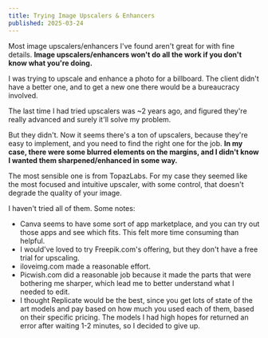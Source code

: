 ```yaml
---
title: Trying Image Upscalers & Enhancers
published: 2025-03-24
---
```

Most image upscalers/enhancers I've found aren't great for with fine details.
**Image upscalers/enhancers won't do all the work if you don't know what you're doing.**

I was trying to upscale and enhance a photo for a billboard. The client didn't have a better one, and to get a new one there would be a bureaucracy involved.

The last time I had tried upscalers was ~2 years ago, and figured they're really advanced and surely it'll solve my problem.

But they didn't. Now it seems there's a ton of upscalers, because they're easy to implement, and you need to find the right one for the job. **In my case, there were some blurred elements on the margins, and I didn't know I wanted them sharpened/enhanced in some way.**

The most sensible one is from TopazLabs. For my case they seemed like the most focused and intuitive upscaler, with some control, that doesn't degrade the quality of your image.

I haven't tried all of them. Some notes:
- Canva seems to have some sort of app marketplace, and you can try out those apps and see which fits. This felt more time consuming than helpful.
- I would've loved to try Freepik.com's offering, but they don't have a free trial for upscaling.
- iloveimg.com made a reasonable effort.
- Picwish.com did a reasonable job because it made the parts that were bothering me sharper, which lead me to better understand what I needed to edit.
- I thought Replicate would be the best, since you get lots of state of the art models and pay based on how much you used each of them, based on their specific pricing. The models I had high hopes for returned an error after waiting 1-2 minutes, so I decided to give up.